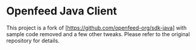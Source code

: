 
# Openfeed Java Client
This project is a fork of [https://github.com/openfeed-org/sdk-java] with sample code removed and a few other tweaks. Please refer to the original repository for details.
